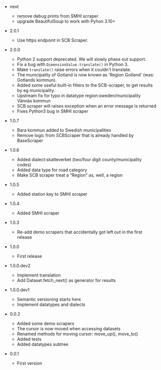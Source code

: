 - next

  - remove debug prints from SMHI scraper
  - upgrade BeautifulSoup to work with Pyhon 3.10+

- 2.0.1

  - Use https endpoint in SCB Scraper.

- 2.0.0

  - Python 2 support deprecated. We will slowly phase out support.
  - Fix a bug with `DimensionValue.translate()` in Python 3.
  - Make `translate()` raise errors when it couldn't translate.
  - The municipality of Gotland is now known as 'Region Gotland' (was: Gotlands kommun).
  - Added some useful built-in filters to the SCB-scraper, to get results by eg municipality.
  - Upstream fix for typo in datatype region:sweden/municipality Vännäs kommun
  - SCB scraper will raises exception when an error message is returned
  - Fixes Python3 bug in SMHI scraper

- 1.0.7

  - Bara kommun added to Swedish municipalities
  - Remove logic from SCBScraper that is already handled by BaseScraper

- 1.0.6

  - Added dialect:skatteverket (two/four digit county/municipality codes)
  - Added data type for road category
  - Make SCB scraper treat a “Region” as, well, a region

- 1.0.5
  - Added station key to SMHI scraper

- 1.0.4
  - Added SMHI scraper

- 1.0.3
  - Re-add demo scrapers that accidentally got left out in the first release

- 1.0.0
  - First release

- 1.0.0.dev2

  - Implement translation
  - Add Dataset.fetch_next() as generator for results

- 1.0.0.dev1

  - Semantic versioning starts here
  - Implement datatypes and dialects

- 0.0.2

  - Added some demo scrapers
  - The cursor is now moved when accessing datasets
  - Renamed methods for moving cursor: move_up(), move_to()
  - Added tests
  - Added datatypes subtree

- 0.0.1
  - First version
